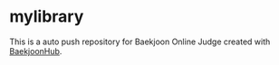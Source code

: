 # mylibrary
This is a auto push repository for Baekjoon Online Judge created with [BaekjoonHub](https://github.com/BaekjoonHub/BaekjoonHub).
